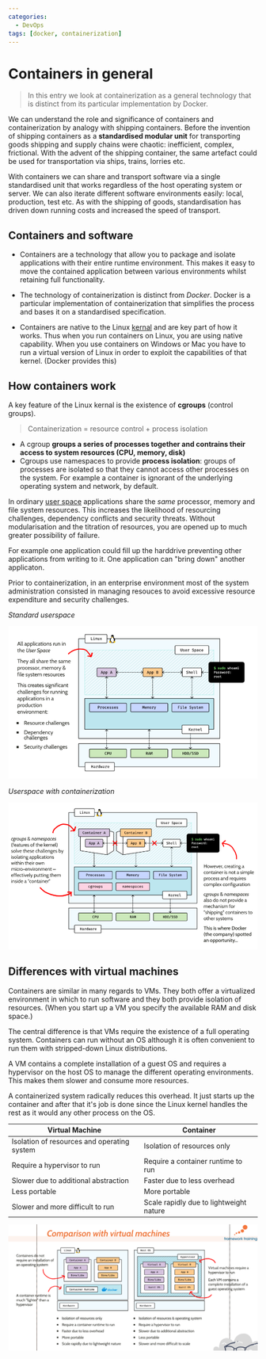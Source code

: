 ```yaml
---
categories:
  - DevOps
tags: [docker, containerization]
---
```


# Containers in general

> In this entry we look at containerization as a general technology that is distinct from its particular implementation by Docker.

We can understand the role and significance of containers and containerization by analogy with shipping containers. Before the invention of shipping containers as a **standardised modular unit** for transporting goods shipping and supply chains were chaotic: inefficient, complex, frictional. With the advent of the shipping container, the same artefact could be used for transportation via ships, trains, lorries etc.

With containers we can share and transport software via a single standardised unit that works regardless of the host operating system or server. We can also iterate different software environments easily: local, production, test etc. As with the shipping of goods, standardisation has driven down running costs and increased the speed of transport.

## Containers and software

- Containers are a technology that allow you to package and isolate applications with their entire runtime environment. This makes it easy to move the contained application between various environments whilst retaining full functionality.

- The technology of containerization is distinct from _Docker_. Docker is a particular implementation of containerization that simplifies the process and bases it on a standardised specification.

- Containers are native to the Linux [kernal](/Operating_Systems/The_Kernel.md) and are key part of how it works. Thus when you run containers on Linux, you are using native capability. When you use containers on Windows or Mac you have to run a virtual version of Linux in order to exploit the capabilities of that kernel. (Docker provides this)

## How containers work

A key feature of the Linux kernal is the existence of **cgroups** (control groups).

> Containerization = resource control + process isolation

- A cgroup **groups a series of processes together and contrains their access to system resources (CPU, memory, disk)**
- Cgroups use namespaces to provide **process isolation**: groups of processes are isolated so that they cannot access other processes on the system. For example a container is ignorant of the underlying operating system and network, by default.

In ordinary [user space](/Operating_Systems/User_Space.md) applications share the _same_ processor, memory and file system resources. This increases the likelihood of resourcing challenges, dependency conflicts and security threats. Without modularisation and the titration of resources, you are opened up to much greater possibility of failure.

For example one application could fill up the harddrive preventing other applications from writing to it. One application can "bring down" another applicaton.

Prior to containerization, in an enterprise environment most of the system administration consisted in managing resouces to avoid excessive resource expenditure and security challenges.

_Standard userspace_

![](/_img/standard-userspace.png)

_Userspace with containerization_

![](/_img/containers-in-userspace.png)

## Differences with virtual machines

Containers are similar in many regards to VMs. They both offer a virtualized environment in which to run software and they both provide isolation of resources. (When you start up a VM you specify the available RAM and disk space.)

The central difference is that VMs require the existence of a full operating system. Containers can run without an OS although it is often convenient to run them with stripped-down Linux distributions.

A VM contains a complete installation of a guest OS and requires a hypervisor on the host OS to manage the different operating environments. This makes them slower and consume more resources.

A containerized system radically reduces this overhead. It just starts up the container and after that it's job is done since the Linux kernel handles the rest as it would any other process on the OS.

| Virtual Machine                             | Container                               |
| ------------------------------------------- | --------------------------------------- |
| Isolation of resources and operating system | Isolation of resources only             |
| Require a hypervisor to run                 | Require a container runtime to run      |
| Slower due to additional abstraction        | Faster due to less overhead             |
| Less portable                               | More portable                           |
| Slower and more difficult to run            | Scale rapidly due to lightweight nature |

![](/_img/container-versus-vm.png)
